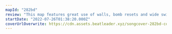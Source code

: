 ```yaml
---
mapId: "282bd"
review: "This map features great use of walls, bomb resets and wide swings  to make you move, engaging techy patterns and lovely vanilla lights. The lower diffs are accessible while still maintaining the awesome musical representation and energy of the  expert plus!"
startDate: "2022-07-26T01:38:20.000Z"
coverUrlOverwrite: https://cdn.assets.beatleader.xyz/songcover-282bd-cover.png
---
```

